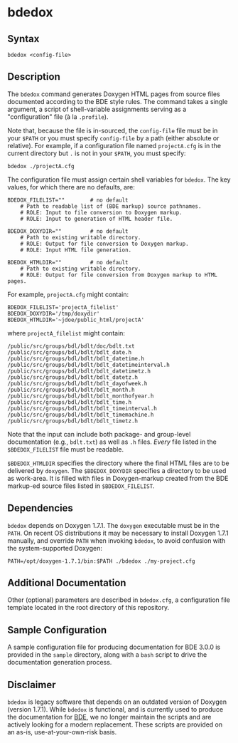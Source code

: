 bdedox
======

Syntax
------

``` code
bdedox <config-file>
```

Description
-----------

The `bdedox` command generates Doxygen HTML pages from source files documented
according to the BDE style rules.  The command takes a single argument, a
script of shell-variable assignments serving as a "configuration" file (à la
`.profile`).

Note that, because the file is in-sourced, the `config-file` file must be in
your `$PATH` or you must specify `config-file` by a path (either absolute or
relative). For example, if a configuration file named `projectA.cfg` is in the
current directory but `.` is not in your `$PATH`, you must specify:

``` code
bdedox ./projectA.cfg
```

The configuration file must assign certain shell variables for `bdedox`. The
key values, for which there are no defaults, are:

``` code
BDEDOX_FILELIST=""        # no default
    # Path to readable list of (BDE markup) source pathnames.
    # ROLE: Input to file conversion to Doxygen markup.
    # ROLE: Input to generation of HTML header file.

BDEDOX_DOXYDIR=""         # no default
    # Path to existing writable directory.
    # ROLE: Output for file conversion to Doxygen markup.
    # ROLE: Input HTML file generation.

BDEDOX_HTMLDIR=""         # no default
    # Path to existing writable directory.
    # ROLE: Output for file conversion from Doxygen markup to HTML pages.
```

For example, `projectA.cfg` might contain:

``` code
BDEDOX_FILELIST='projectA_filelist'
BDEDOX_DOXYDIR='/tmp/doxydir'
BDEDOX_HTMLDIR='~jdoe/public_html/projectA'
```

where `projectA_filelist` might contain:

``` code
/public/src/groups/bdl/bdlt/doc/bdlt.txt
/public/src/groups/bdl/bdlt/bdlt_date.h
/public/src/groups/bdl/bdlt/bdlt_datetime.h
/public/src/groups/bdl/bdlt/bdlt_datetimeinterval.h
/public/src/groups/bdl/bdlt/bdlt_datetimetz.h
/public/src/groups/bdl/bdlt/bdlt_datetz.h
/public/src/groups/bdl/bdlt/bdlt_dayofweek.h
/public/src/groups/bdl/bdlt/bdlt_month.h
/public/src/groups/bdl/bdlt/bdlt_monthofyear.h
/public/src/groups/bdl/bdlt/bdlt_time.h
/public/src/groups/bdl/bdlt/bdlt_timeinterval.h
/public/src/groups/bdl/bdlt/bdlt_timemachine.h
/public/src/groups/bdl/bdlt/bdlt_timetz.h
```

Note that the input can include both package- and group-level documentation
(e.g., `bdlt.txt`) as well as `.h` files. *Every* file listed in the
`$BDEDOX_FILELIST` file must be readable.

`$BDEDOX_HTMLDIR` specifies the directory where the final HTML files are to be
delivered by `doxygen`. The `$BDEDOX_DOXYDIR` specifies a directory to be used
as work-area. It is filled with files in Doxygen-markup created from the BDE
markup-ed source files listed in `$BDEDOX_FILELIST`.

Dependencies
------------

`bdedox` depends on Doxygen 1.7.1.  The `doxygen` executable must be in the
`PATH`.  On recent OS distributions it may be necessary to install Doxygen
1.7.1 manually, and override `PATH` when invoking `bdedox`, to avoid confusion
with the system-supported Doxygen:

    PATH=/opt/doxygen-1.7.1/bin:$PATH ./bdedox ./my-project.cfg

Additional Documentation
------------------------

Other (optional) parameters are described in `bdedox.cfg`, a configuration file
template located in the root directory of this repository.

Sample Configuration
--------------------

A sample configuration file for producing documentation for BDE 3.0.0 is
provided in the `sample` directory, along with a `bash` script to drive the
documentation generation process.

Disclaimer
----------

`bdedox` is legacy software that depends on an outdated version of Doxygen
(version 1.7.1).  While `bdedox` is functional, and is currently used to
produce the documentation for [BDE](http://bloomberg.github.io/bde/), we no
longer maintain the scripts and are actively looking for a modern replacement.
These scripts are provided on an as-is, use-at-your-own-risk basis.
